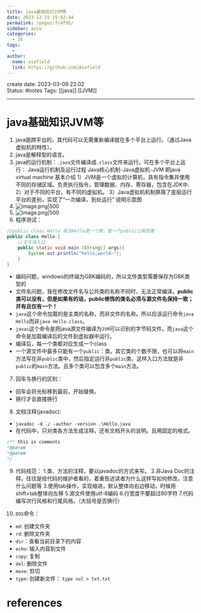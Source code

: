 ```yaml
---
title: java基础知识JVM等
date: 2023-12-19 15:02:44
permalink: /pages/fc4f95/
sidebar: auto
categories:
  - zk
tags:
  - 
author: 
  name: asafield
  link: https://github.com/Asafield
---
```


create date: 2023-03-09 22:02  
Status: #notes 
Tags: [[java]] [[JVM]] 

---

# java基础知识JVM等
1. java是跨平台的，其代码可以无需重新编译就在多个平台上运行。（通过Java虚拟机的特性）。
2. java是解释型的语言。
3. java的运行机制：`.java`文件编译成`.class`文件来运行。可在多个平台上运行：
	Java运行机制及运行过程
	Java核心机制-Java虚拟机-JVM 即java virtual machine
	基本介绍
	1）JVM是一个虚拟的计算机，具有指令集并使用不同的存储区域。负责执行指令，管理数据、内存、寄存器，包含在JDK中.
	2）对于不同的平台，有不同的虚拟机。
	3）Java虚拟机机制屏薇了底层运行平台的差别，实现了“一次编译，到处运行”
	说明示意图
4. ![image.png|500](https://pic-1312640559.cos.ap-chengdu.myqcloud.com/img/20230221000950.png)
5. ![image.png|500](https://pic-1312640559.cos.ap-chengdu.myqcloud.com/img/20230221001826.png)
6. 程序测试：
```java
//public class Hello 表示Hello是一个类，是一个public公有的类
public class Hello {
	//主方法入口
	public static void main (String[] args){
		System.out.println("hello,world~");
	}
}
```
- 编码问题，windows的终端为GBK编码的，所以文件类型需要保存为GBK类型的
- 文件名问题，我在修改文件名与公共类的名称不同时，无法正常编译。**public类可以没有，但是如果有的话，public修饰的类名必须与源文件名保持一致；并有且仅有一个！**
- `java`这个命令加载的是主类的名称，而非文件的名称。所以应该运行命令`java Hello`而非`java Hello.class`。
- `javac`这个命令是把java源文件编译为`JVM`可以识别的字节码文件。而`java`这个命令是加载编译后的文件到虚拟器中运行。
- 编译后，每一个类都对应生成一个class
- 一个源文件中最多只能有一个`public`：类。其它类的个数不限，也可以将`main`方法写在非`public`类中，然后指定运行非`public`类，这样入口方法就是非`public`的`main`方法。且多个类可以包含多个`main`方法。

7. 回车与换行的区别：
- 回车会将光标移到最前，开始替换。
- 换行才会直接换行
8. 文档注释(javadoc):
- `javadoc -d ./ -author -version .\Hello.java`
- 在代码中，只对类各方法生成注释，还有文档开头的说明。且用固定的格式。
```java
/** this is comments
*@param
*@param
*/
```
9. 代码规范：
	1.类、方法的注释，要以javadoc的方式来写。
	2.非Java Doc的注释，往往是给代码的维护者看的，着重告述读者为什么这样写如何修改，注意什么问题等
	3.使用tab操作，实现缩进，默认整体向右边移动，时候用shift+tab整体向左移
	5.源文件使用utf-8编码
	6.行宽度不要超过80字符
	7.代码编写次行风格和行尾风格。（大括号是否换行）

10. `DOS`命令：
- `md`: 创建文件夹
- `rd`: 删除文件夹
- `dir`：查看当前目录下的内容
- `echo`: 输入内容到文件
- `copy`: 复制
- `del`: 删除文件
- `move`: 剪切
- `type`: 创建新文件： `type nul > txt.txt`
# references